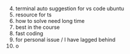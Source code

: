 4. terminal auto suggestion for vs code ubuntu 
2. resource for ts 
5. how to solve need long time 
6. best in the course 
7. fast coding  
8. for personal issue / I have lagged behind 
9. o